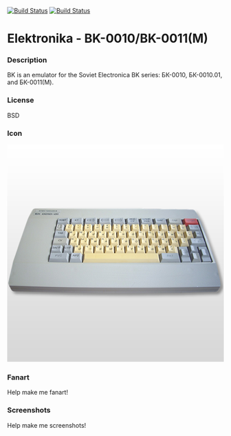 [![Build Status](https://travis-ci.org/kodi-game/game.libretro.bk.svg?branch=master)](https://travis-ci.org/kodi-game/game.libretro.bk)
[![Build Status](https://ci.appveyor.com/api/projects/status/github/kodi-game/game.libretro.bk?svg=true)](https://ci.appveyor.com/project/kodi-game/game-libretro-bk)

# Elektronika - BK-0010/BK-0011(M)

### Description

BK is an emulator for the Soviet Electronica BK series: БК-0010, БК-0010.01, and БК-0011(M).

### License

BSD

### Icon

![Elektronika - BK-0010/BK-0011(M) icon](game.libretro.bk/resources/icon.png)

### Fanart

Help make me fanart!

### Screenshots

Help make me screenshots!
